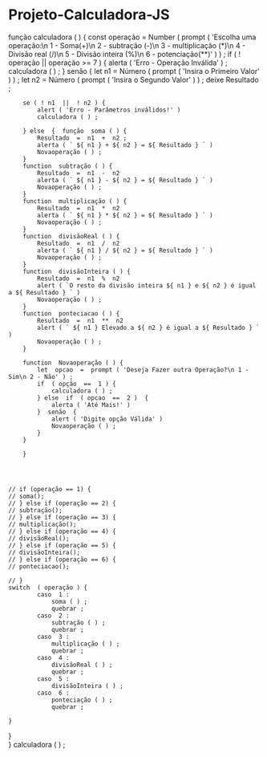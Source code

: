 # Projeto-Calculadora-JS

função  calculadora ( ) {
    const  operação  =  Number ( prompt ( 'Escolha uma operação:\n 1 - Soma(+)\n 2 - subtração (-)\n 3 - multiplicação (*)\n 4 - Divisão real (/)\n 5 - Divisão inteira (%)\n 6 - potenciação(**)' ) ) ;
    if  ( ! operação  ||  operação  >=  7 ) {
        alerta ( 'Erro - Operação Inválida' ) ;
        calculadora ( ) ;
    } senão  {
        let   n1  =  Número ( prompt  ( 'Insira o Primeiro Valor' ) ) ;
        let   n2  =  Número ( prompt  ( 'Insira o Segundo Valor' ) ) ;
        deixe   Resultado ;

        se ( ! n1  ||  ! n2 ) {
            alert ( 'Erro - Parâmetros inválidos!' )
            calculadora ( ) ;

        } else  {  função  soma ( ) {
            Resultado  =  n1  +  n2 ;
            alerta ( ` ${ n1 } + ${ n2 } = ${ Resultado } ` )
            Novaoperação ( ) ;
        }
        function  subtração ( ) {
            Resultado  =  n1  -  n2
            alerta ( ` ${ n1 } - ${ n2 } = ${ Resultado } ` )
            Novaoperação ( ) ;
        }
        function  multiplicação ( ) {
            Resultado  =  n1  *  n2
            alerta ( ` ${ n1 } * ${ n2 } = ${ Resultado } ` )
            Novaoperação ( ) ;
        }
        function  divisãoReal ( ) {
            Resultado  =  n1  /  n2
            alerta ( ` ${ n1 } / ${ n2 } = ${ Resultado } ` )
            Novaoperação ( ) ;
        }
        function  divisãoInteira ( ) {
            Resultado  =  n1  %  n2
            alert ( `O resto da divisão inteira ${ n1 } e ${ n2 } é igual a ${ Resultado } ` )
            Novaoperação ( ) ;
        }
        function  ponteciacao ( ) {
            Resultado  =  n1  **  n2
            alert ( ` ${ n1 } Elevado a ${ n2 } é igual a ${ Resultado } ` )
            Novaoperação ( ) ;
        }

        function  Novaoperação ( ) {
            let  opcao  =  prompt ( 'Deseja Fazer outra Operação?\n 1 - Sim\n 2 - Não' ) ;
            if  ( opção  ==  1 ) {
                calculadora ( ) ;
            } else  if  ( opcao  ==  2 )  {
                alerta ( 'Até Mais!' )
            }  senão  {
                alert ( 'Digite opção Válida' )
                Novaoperação ( ) ;
            }
        }

        }




    // if (operação == 1) {
    // soma();
    // } else if (operação == 2) {
    // subtração();
    // } else if (operação == 3) {
    // multiplicação();
    // } else if (operação == 4) {
    // divisãoReal();
    // } else if (operação == 5) {
    // divisãoInteira();
    // } else if (operação == 6) {
    // ponteciacao();

    // }
    switch  ( operação ) {
            caso  1 :
                soma ( ) ;
                quebrar ;
            caso  2 :
                subtração ( ) ;
                quebrar ;
            caso  3 :
                multiplicação ( ) ;
                quebrar ;
            caso  4 :
                divisãoReal ( ) ;
                quebrar ;
            caso  5 :
                divisãoInteira ( ) ;
            caso  6 :
                ponteciação ( ) ;
                quebrar ;

    }

 }    
}
calculadora ( ) ;
